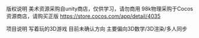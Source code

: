 
版权说明
美术资源采购自unity商店，仅供学习，请勿商用
98k物理采购于Cocos资源商店，请购买正版 https://store.cocos.com/app/detail/4035

项目说明
写着玩的3D游戏 目前未确认方向 主要偏向3D数学/3D渲染/多人同步
